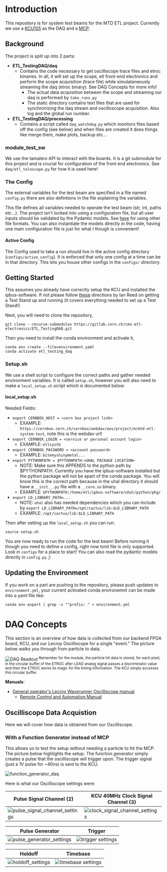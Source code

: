 # Introduction

This repository is for system test beams for the MTD ETL project. Currently we use a [KCU105](https://etl-rb.docs.cern.ch/Hardware/#kcu105) as the DAQ and a [MCP](https://en.wikipedia.org/wiki/Microchannel_plate_detector). 

## Background
The project is split up into 2 parts:
* **ETL_TestingDAQ/daq**
    * Contains the code necessary to get oscilliscope trace files and etroc binaries. In all, it will set up the scope, etl front-end electronics and perform the scope acquisition (trace file) while simulataneously streaming the daq (etroc binary). See DAQ Concepts for more info!
        * The actual data acquisition between the scope and streaming our daq is performed by `take_runs.py`
        * The static directory contains text files that are used for synchronizing the daq stream and oscilloscope acquisition. Also log and the global run number.
* **ETL_TestingDAQ/processing**
    * Contains a script called `daq_watchdog.py` which monitors files based off the config (see below) and when files are created it does things like merge them, make plots, backup etc...

### module_test_sw
We use the tamalero API to interact with the boards. It is a git submodule for this project and is crucial for configuration of the front end electronics. See `daq/etl_telescope.py` for how it is used here!

### The Config
The external variables for the test beam are specified in a file named `config.py` there are also defintions in the file explaining the variables. 

This file defines all variables needed to operate the test beam (str, int, paths etc...). The project isn't locked into using a configuration file, but all user inputs should be validated by the Pydantic models. See [here](https://docs.pydantic.dev/latest/examples/files/) for using other file formats. You can also instantiate the models directly in the code, having one main configuration file is just for what I though is convenient!

#### Active Config
The Config used to take a run should live in the active config directory (`configs/active_config`). It is enforced that only one config at a time can be in that directory. This lets you house other configs in the `configs/` directory.

## Getting Started
This assumes you already have correclty setup the KCU and installed the ipbus-software. If not please follow [these](https://github.com/nebraska-silicon-lab/Lab-Instructions/blob/master/sop/ETL/200%20-%20ETL%20Test%20Stand%20Setup.md) directions by Ian Reed on getting a Test Stand up and running (it covers everything needed to set up a Test Stand!).

Next, you will need to clone the repository,
```
git clone --recurse-submodules https://gitlab.cern.ch/cms-etl-electronics/ETL_TestingDAQ.git
```

Then you need to install the conda environment and activate it,
```
conda env create --file=environment.yaml
conda activate etl_testing_daq
```

### Setup.sh
We use a shell script to configure the correct paths and gather needed environment variables. It is called `setup.sh`, however you will also need to make a `local_setup.sh` script which is documented below:
#### local_setup.sh
Needed Fields:
- `export CERNBOX_HOST = <cern box project link>`
    - EXAMPLE: `https://cernbox.cern.ch/cernbox/webdav/eos/project/m/mtd-etl-system-test`, note this is the webdav url!
- `export CERNBOX_LOGIN = <service or personal account login>`
    - EXAMPLE: `etlsystb`
- `export CERNBOX_PASSWORD = <account password>`
    - EXAMPLE: `bitemyshinymetal...`
- `export PYTHONPATH = $PYTHONPATH:<UHAL PACKAGE LOCATION>`
    - NOTE: Make sure this APPENDS to the python path by $PYTHONPATH. Currently you have the ipbus-software installed but the python package will not be apart of the conda package. You will know this is the correct path because in the uhal directory it should have a `__init__.py` file with a `__core.so` binary.
    - EXAMPLE: `$PYTHONPATH:/home/etl/ipbus-software/uhal/python/pkg/`
- `export LD_LIBRARY_PATH=...`
    - NOTE: `uhal` also has needed dependencies which you can include by `export LD_LIBRARY_PATH=/opt/cactus/lib:$LD_LIBRARY_PATH`
    - EXAMPLE: `/opt/cactus/lib:$LD_LIBRARY_PATH`

Then after setting up the `local_setup.sh` you can run:
```
source setup.sh
```
You are now ready to run the code for the test beam! Before running it though you need to define a config, right now toml file is only supported. Look in `configs` for a place to start! You can also read the pydantic models directly in `config.py` ;)

## Updating the Environment

If you work on a part are pushing to the repository, please push updates to `environment.yml`, your current activated conda environemnt can be made into a yaml file like: 
```
conda env export | grep -v "^prefix: " > environment.yml
```

# DAQ Concepts

This section is an overview of how data is collected from our backend FPGA board, KCU, and our Lecroy Oscilliscope for a single "event."  The picture below walks you through from particle to data.

![DAQ Readout](images/DAQ_Readout.png) <sup>Remember for the module, the particle hit data is stored, for each pixel, in the circular buffer of the ETROC after LGAD analog signal passes a discriminator value and then the ETROC works its magic for the timing information. The KCU simply accesses this circular buffer.</sup>

**Manuals**:
* [General operator's Lecroy Waverunner Oscilliscope manual](https://cdn.teledynelecroy.com/files/manuals/waverunner-8000-operators-manual.pdf)
    * [Remote Control and Automation Manual](https://cdn.teledynelecroy.com/files/manuals/maui-remote-control-and-automation-manual.pdf)

## Oscilliscope Data Acquistion

Here we will cover how data is obtained from our Oscilliscope.

### With a Function Generator instead of MCP
This allows us to test the setup without needing a particle to hit the MCP. The picture below highlights the setup. The function generator simply creates a pulse that the oscilliscope will trigger upon. The trigger signal (just a 1V pulse for ~40ns) is sent to the KCU.

![function_generator_daq](images/function_generator_daq.png)

Here is what our Oscilliscope settings were: 

|Pulse Signal Channel (2)|KCU 40MHz Clock Signal Channel (3)|
|---|---|
|![pulse_signal_channel_settings](images/365A9440-B7A4-407E-B0A7-822261808506.jpg)|![clock_signal_channel_settings](images/DDF35E18-184B-46CC-9CC3-67068653F8A0.jpg)

|Pulse Generator|Trigger|
|---|---|
|![pulse_generator_settings](images/3CA769FC-A3AE-4C3D-81A7-CD92E135DFA8.jpg)|![trigger settings](images/635DFFE2-5842-435D-AA8D-CB0B5EA12C23.jpg)|

|Holdoff|Timebase|
|---|---|
|![holdoff_settings](images/EA31AC74-8D68-434C-B060-6147203742AC.jpg)|![timebase settings](images/0A70AFA2-1BCF-4124-A30F-91009D3B21DC.jpg)|